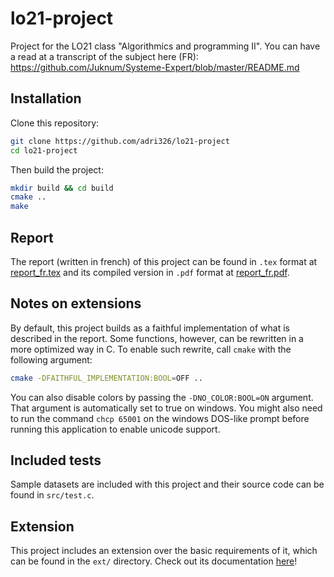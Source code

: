 # lo21-project

Project for the LO21 class "Algorithmics and programming II".
You can have a read at a transcript of the subject here (FR): https://github.com/Juknum/Systeme-Expert/blob/master/README.md

## Installation

Clone this repository:

```sh
git clone https://github.com/adri326/lo21-project
cd lo21-project
```

Then build the project:

```sh
mkdir build && cd build
cmake ..
make
```

## Report

The report (written in french) of this project can be found in `.tex` format at [report_fr.tex](./report_fr.tex) and its compiled version in `.pdf` format at [report_fr.pdf](./report_fr.pdf).

## Notes on extensions

By default, this project builds as a faithful implementation of what is described in the report.
Some functions, however, can be rewritten in a more optimized way in C.
To enable such rewrite, call `cmake` with the following argument:

```sh
cmake -DFAITHFUL_IMPLEMENTATION:BOOL=OFF ..
```

You can also disable colors by passing the `-DNO_COLOR:BOOL=ON` argument. That argument is automatically set to true on windows.
You might also need to run the command `chcp 65001` on the windows DOS-like prompt before running this application to enable unicode support.

## Included tests

Sample datasets are included with this project and their source code can be found in `src/test.c`.

## Extension

This project includes an extension over the basic requirements of it, which can be found in the `ext/` directory. Check out its documentation [here](ext/README.md)!
